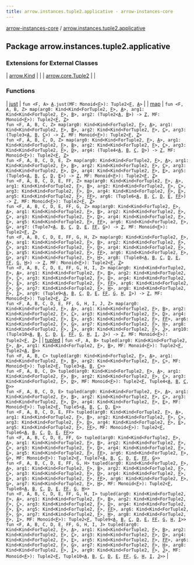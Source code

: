```yaml
---
title: arrow.instances.tuple2.applicative - arrow-instances-core
---
```


[arrow-instances-core](../index.html) / [arrow.instances.tuple2.applicative](./index.html)

## Package arrow.instances.tuple2.applicative

### Extensions for External Classes

| [arrow.Kind](arrow.-kind/index.html) |  |
| [arrow.core.Tuple2](arrow.core.-tuple2/index.html) |  |

### Functions

| [just](just.html) | `fun <F, A> `[`A`](just.html#A)`.just(MF: Monoid<`[`F`](just.html#F)`>): Tuple2<`[`F`](just.html#F)`, `[`A`](just.html#A)`>` |
| [map](map.html) | `fun <F, A, B, Z> map(arg0: Kind<Kind<ForTuple2, `[`F`](map.html#F)`>, `[`A`](map.html#A)`>, arg1: Kind<Kind<ForTuple2, `[`F`](map.html#F)`>, `[`B`](map.html#B)`>, arg2: (Tuple2<`[`A`](map.html#A)`, `[`B`](map.html#B)`>) -> `[`Z`](map.html#Z)`, MF: Monoid<`[`F`](map.html#F)`>): Tuple2<`[`F`](map.html#F)`, `[`Z`](map.html#Z)`>`<br>`fun <F, A, B, C, Z> map(arg0: Kind<Kind<ForTuple2, `[`F`](map.html#F)`>, `[`A`](map.html#A)`>, arg1: Kind<Kind<ForTuple2, `[`F`](map.html#F)`>, `[`B`](map.html#B)`>, arg2: Kind<Kind<ForTuple2, `[`F`](map.html#F)`>, `[`C`](map.html#C)`>, arg3: (Tuple3<`[`A`](map.html#A)`, `[`B`](map.html#B)`, `[`C`](map.html#C)`>) -> `[`Z`](map.html#Z)`, MF: Monoid<`[`F`](map.html#F)`>): Tuple2<`[`F`](map.html#F)`, `[`Z`](map.html#Z)`>`<br>`fun <F, A, B, C, D, Z> map(arg0: Kind<Kind<ForTuple2, `[`F`](map.html#F)`>, `[`A`](map.html#A)`>, arg1: Kind<Kind<ForTuple2, `[`F`](map.html#F)`>, `[`B`](map.html#B)`>, arg2: Kind<Kind<ForTuple2, `[`F`](map.html#F)`>, `[`C`](map.html#C)`>, arg3: Kind<Kind<ForTuple2, `[`F`](map.html#F)`>, `[`D`](map.html#D)`>, arg4: (Tuple4<`[`A`](map.html#A)`, `[`B`](map.html#B)`, `[`C`](map.html#C)`, `[`D`](map.html#D)`>) -> `[`Z`](map.html#Z)`, MF: Monoid<`[`F`](map.html#F)`>): Tuple2<`[`F`](map.html#F)`, `[`Z`](map.html#Z)`>`<br>`fun <F, A, B, C, D, E, Z> map(arg0: Kind<Kind<ForTuple2, `[`F`](map.html#F)`>, `[`A`](map.html#A)`>, arg1: Kind<Kind<ForTuple2, `[`F`](map.html#F)`>, `[`B`](map.html#B)`>, arg2: Kind<Kind<ForTuple2, `[`F`](map.html#F)`>, `[`C`](map.html#C)`>, arg3: Kind<Kind<ForTuple2, `[`F`](map.html#F)`>, `[`D`](map.html#D)`>, arg4: Kind<Kind<ForTuple2, `[`F`](map.html#F)`>, `[`E`](map.html#E)`>, arg5: (Tuple5<`[`A`](map.html#A)`, `[`B`](map.html#B)`, `[`C`](map.html#C)`, `[`D`](map.html#D)`, `[`E`](map.html#E)`>) -> `[`Z`](map.html#Z)`, MF: Monoid<`[`F`](map.html#F)`>): Tuple2<`[`F`](map.html#F)`, `[`Z`](map.html#Z)`>`<br>`fun <F, A, B, C, D, E, FF, Z> map(arg0: Kind<Kind<ForTuple2, `[`F`](map.html#F)`>, `[`A`](map.html#A)`>, arg1: Kind<Kind<ForTuple2, `[`F`](map.html#F)`>, `[`B`](map.html#B)`>, arg2: Kind<Kind<ForTuple2, `[`F`](map.html#F)`>, `[`C`](map.html#C)`>, arg3: Kind<Kind<ForTuple2, `[`F`](map.html#F)`>, `[`D`](map.html#D)`>, arg4: Kind<Kind<ForTuple2, `[`F`](map.html#F)`>, `[`E`](map.html#E)`>, arg5: Kind<Kind<ForTuple2, `[`F`](map.html#F)`>, `[`FF`](map.html#FF)`>, arg6: (Tuple6<`[`A`](map.html#A)`, `[`B`](map.html#B)`, `[`C`](map.html#C)`, `[`D`](map.html#D)`, `[`E`](map.html#E)`, `[`FF`](map.html#FF)`>) -> `[`Z`](map.html#Z)`, MF: Monoid<`[`F`](map.html#F)`>): Tuple2<`[`F`](map.html#F)`, `[`Z`](map.html#Z)`>`<br>`fun <F, A, B, C, D, E, FF, G, Z> map(arg0: Kind<Kind<ForTuple2, `[`F`](map.html#F)`>, `[`A`](map.html#A)`>, arg1: Kind<Kind<ForTuple2, `[`F`](map.html#F)`>, `[`B`](map.html#B)`>, arg2: Kind<Kind<ForTuple2, `[`F`](map.html#F)`>, `[`C`](map.html#C)`>, arg3: Kind<Kind<ForTuple2, `[`F`](map.html#F)`>, `[`D`](map.html#D)`>, arg4: Kind<Kind<ForTuple2, `[`F`](map.html#F)`>, `[`E`](map.html#E)`>, arg5: Kind<Kind<ForTuple2, `[`F`](map.html#F)`>, `[`FF`](map.html#FF)`>, arg6: Kind<Kind<ForTuple2, `[`F`](map.html#F)`>, `[`G`](map.html#G)`>, arg7: (Tuple7<`[`A`](map.html#A)`, `[`B`](map.html#B)`, `[`C`](map.html#C)`, `[`D`](map.html#D)`, `[`E`](map.html#E)`, `[`FF`](map.html#FF)`, `[`G`](map.html#G)`>) -> `[`Z`](map.html#Z)`, MF: Monoid<`[`F`](map.html#F)`>): Tuple2<`[`F`](map.html#F)`, `[`Z`](map.html#Z)`>`<br>`fun <F, A, B, C, D, E, FF, G, H, Z> map(arg0: Kind<Kind<ForTuple2, `[`F`](map.html#F)`>, `[`A`](map.html#A)`>, arg1: Kind<Kind<ForTuple2, `[`F`](map.html#F)`>, `[`B`](map.html#B)`>, arg2: Kind<Kind<ForTuple2, `[`F`](map.html#F)`>, `[`C`](map.html#C)`>, arg3: Kind<Kind<ForTuple2, `[`F`](map.html#F)`>, `[`D`](map.html#D)`>, arg4: Kind<Kind<ForTuple2, `[`F`](map.html#F)`>, `[`E`](map.html#E)`>, arg5: Kind<Kind<ForTuple2, `[`F`](map.html#F)`>, `[`FF`](map.html#FF)`>, arg6: Kind<Kind<ForTuple2, `[`F`](map.html#F)`>, `[`G`](map.html#G)`>, arg7: Kind<Kind<ForTuple2, `[`F`](map.html#F)`>, `[`H`](map.html#H)`>, arg8: (Tuple8<`[`A`](map.html#A)`, `[`B`](map.html#B)`, `[`C`](map.html#C)`, `[`D`](map.html#D)`, `[`E`](map.html#E)`, `[`FF`](map.html#FF)`, `[`G`](map.html#G)`, `[`H`](map.html#H)`>) -> `[`Z`](map.html#Z)`, MF: Monoid<`[`F`](map.html#F)`>): Tuple2<`[`F`](map.html#F)`, `[`Z`](map.html#Z)`>`<br>`fun <F, A, B, C, D, E, FF, G, H, I, Z> map(arg0: Kind<Kind<ForTuple2, `[`F`](map.html#F)`>, `[`A`](map.html#A)`>, arg1: Kind<Kind<ForTuple2, `[`F`](map.html#F)`>, `[`B`](map.html#B)`>, arg2: Kind<Kind<ForTuple2, `[`F`](map.html#F)`>, `[`C`](map.html#C)`>, arg3: Kind<Kind<ForTuple2, `[`F`](map.html#F)`>, `[`D`](map.html#D)`>, arg4: Kind<Kind<ForTuple2, `[`F`](map.html#F)`>, `[`E`](map.html#E)`>, arg5: Kind<Kind<ForTuple2, `[`F`](map.html#F)`>, `[`FF`](map.html#FF)`>, arg6: Kind<Kind<ForTuple2, `[`F`](map.html#F)`>, `[`G`](map.html#G)`>, arg7: Kind<Kind<ForTuple2, `[`F`](map.html#F)`>, `[`H`](map.html#H)`>, arg8: Kind<Kind<ForTuple2, `[`F`](map.html#F)`>, `[`I`](map.html#I)`>, arg9: (Tuple9<`[`A`](map.html#A)`, `[`B`](map.html#B)`, `[`C`](map.html#C)`, `[`D`](map.html#D)`, `[`E`](map.html#E)`, `[`FF`](map.html#FF)`, `[`G`](map.html#G)`, `[`H`](map.html#H)`, `[`I`](map.html#I)`>) -> `[`Z`](map.html#Z)`, MF: Monoid<`[`F`](map.html#F)`>): Tuple2<`[`F`](map.html#F)`, `[`Z`](map.html#Z)`>`<br>`fun <F, A, B, C, D, E, FF, G, H, I, J, Z> map(arg0: Kind<Kind<ForTuple2, `[`F`](map.html#F)`>, `[`A`](map.html#A)`>, arg1: Kind<Kind<ForTuple2, `[`F`](map.html#F)`>, `[`B`](map.html#B)`>, arg2: Kind<Kind<ForTuple2, `[`F`](map.html#F)`>, `[`C`](map.html#C)`>, arg3: Kind<Kind<ForTuple2, `[`F`](map.html#F)`>, `[`D`](map.html#D)`>, arg4: Kind<Kind<ForTuple2, `[`F`](map.html#F)`>, `[`E`](map.html#E)`>, arg5: Kind<Kind<ForTuple2, `[`F`](map.html#F)`>, `[`FF`](map.html#FF)`>, arg6: Kind<Kind<ForTuple2, `[`F`](map.html#F)`>, `[`G`](map.html#G)`>, arg7: Kind<Kind<ForTuple2, `[`F`](map.html#F)`>, `[`H`](map.html#H)`>, arg8: Kind<Kind<ForTuple2, `[`F`](map.html#F)`>, `[`I`](map.html#I)`>, arg9: Kind<Kind<ForTuple2, `[`F`](map.html#F)`>, `[`J`](map.html#J)`>, arg10: (Tuple10<`[`A`](map.html#A)`, `[`B`](map.html#B)`, `[`C`](map.html#C)`, `[`D`](map.html#D)`, `[`E`](map.html#E)`, `[`FF`](map.html#FF)`, `[`G`](map.html#G)`, `[`H`](map.html#H)`, `[`I`](map.html#I)`, `[`J`](map.html#J)`>) -> `[`Z`](map.html#Z)`, MF: Monoid<`[`F`](map.html#F)`>): Tuple2<`[`F`](map.html#F)`, `[`Z`](map.html#Z)`>` |
| [tupled](tupled.html) | `fun <F, A, B> tupled(arg0: Kind<Kind<ForTuple2, `[`F`](tupled.html#F)`>, `[`A`](tupled.html#A)`>, arg1: Kind<Kind<ForTuple2, `[`F`](tupled.html#F)`>, `[`B`](tupled.html#B)`>, MF: Monoid<`[`F`](tupled.html#F)`>): Tuple2<`[`F`](tupled.html#F)`, Tuple2<`[`A`](tupled.html#A)`, `[`B`](tupled.html#B)`>>`<br>`fun <F, A, B, C> tupled(arg0: Kind<Kind<ForTuple2, `[`F`](tupled.html#F)`>, `[`A`](tupled.html#A)`>, arg1: Kind<Kind<ForTuple2, `[`F`](tupled.html#F)`>, `[`B`](tupled.html#B)`>, arg2: Kind<Kind<ForTuple2, `[`F`](tupled.html#F)`>, `[`C`](tupled.html#C)`>, MF: Monoid<`[`F`](tupled.html#F)`>): Tuple2<`[`F`](tupled.html#F)`, Tuple3<`[`A`](tupled.html#A)`, `[`B`](tupled.html#B)`, `[`C`](tupled.html#C)`>>`<br>`fun <F, A, B, C, D> tupled(arg0: Kind<Kind<ForTuple2, `[`F`](tupled.html#F)`>, `[`A`](tupled.html#A)`>, arg1: Kind<Kind<ForTuple2, `[`F`](tupled.html#F)`>, `[`B`](tupled.html#B)`>, arg2: Kind<Kind<ForTuple2, `[`F`](tupled.html#F)`>, `[`C`](tupled.html#C)`>, arg3: Kind<Kind<ForTuple2, `[`F`](tupled.html#F)`>, `[`D`](tupled.html#D)`>, MF: Monoid<`[`F`](tupled.html#F)`>): Tuple2<`[`F`](tupled.html#F)`, Tuple4<`[`A`](tupled.html#A)`, `[`B`](tupled.html#B)`, `[`C`](tupled.html#C)`, `[`D`](tupled.html#D)`>>`<br>`fun <F, A, B, C, D, E> tupled(arg0: Kind<Kind<ForTuple2, `[`F`](tupled.html#F)`>, `[`A`](tupled.html#A)`>, arg1: Kind<Kind<ForTuple2, `[`F`](tupled.html#F)`>, `[`B`](tupled.html#B)`>, arg2: Kind<Kind<ForTuple2, `[`F`](tupled.html#F)`>, `[`C`](tupled.html#C)`>, arg3: Kind<Kind<ForTuple2, `[`F`](tupled.html#F)`>, `[`D`](tupled.html#D)`>, arg4: Kind<Kind<ForTuple2, `[`F`](tupled.html#F)`>, `[`E`](tupled.html#E)`>, MF: Monoid<`[`F`](tupled.html#F)`>): Tuple2<`[`F`](tupled.html#F)`, Tuple5<`[`A`](tupled.html#A)`, `[`B`](tupled.html#B)`, `[`C`](tupled.html#C)`, `[`D`](tupled.html#D)`, `[`E`](tupled.html#E)`>>`<br>`fun <F, A, B, C, D, E, FF> tupled(arg0: Kind<Kind<ForTuple2, `[`F`](tupled.html#F)`>, `[`A`](tupled.html#A)`>, arg1: Kind<Kind<ForTuple2, `[`F`](tupled.html#F)`>, `[`B`](tupled.html#B)`>, arg2: Kind<Kind<ForTuple2, `[`F`](tupled.html#F)`>, `[`C`](tupled.html#C)`>, arg3: Kind<Kind<ForTuple2, `[`F`](tupled.html#F)`>, `[`D`](tupled.html#D)`>, arg4: Kind<Kind<ForTuple2, `[`F`](tupled.html#F)`>, `[`E`](tupled.html#E)`>, arg5: Kind<Kind<ForTuple2, `[`F`](tupled.html#F)`>, `[`FF`](tupled.html#FF)`>, MF: Monoid<`[`F`](tupled.html#F)`>): Tuple2<`[`F`](tupled.html#F)`, Tuple6<`[`A`](tupled.html#A)`, `[`B`](tupled.html#B)`, `[`C`](tupled.html#C)`, `[`D`](tupled.html#D)`, `[`E`](tupled.html#E)`, `[`FF`](tupled.html#FF)`>>`<br>`fun <F, A, B, C, D, E, FF, G> tupled(arg0: Kind<Kind<ForTuple2, `[`F`](tupled.html#F)`>, `[`A`](tupled.html#A)`>, arg1: Kind<Kind<ForTuple2, `[`F`](tupled.html#F)`>, `[`B`](tupled.html#B)`>, arg2: Kind<Kind<ForTuple2, `[`F`](tupled.html#F)`>, `[`C`](tupled.html#C)`>, arg3: Kind<Kind<ForTuple2, `[`F`](tupled.html#F)`>, `[`D`](tupled.html#D)`>, arg4: Kind<Kind<ForTuple2, `[`F`](tupled.html#F)`>, `[`E`](tupled.html#E)`>, arg5: Kind<Kind<ForTuple2, `[`F`](tupled.html#F)`>, `[`FF`](tupled.html#FF)`>, arg6: Kind<Kind<ForTuple2, `[`F`](tupled.html#F)`>, `[`G`](tupled.html#G)`>, MF: Monoid<`[`F`](tupled.html#F)`>): Tuple2<`[`F`](tupled.html#F)`, Tuple7<`[`A`](tupled.html#A)`, `[`B`](tupled.html#B)`, `[`C`](tupled.html#C)`, `[`D`](tupled.html#D)`, `[`E`](tupled.html#E)`, `[`FF`](tupled.html#FF)`, `[`G`](tupled.html#G)`>>`<br>`fun <F, A, B, C, D, E, FF, G, H> tupled(arg0: Kind<Kind<ForTuple2, `[`F`](tupled.html#F)`>, `[`A`](tupled.html#A)`>, arg1: Kind<Kind<ForTuple2, `[`F`](tupled.html#F)`>, `[`B`](tupled.html#B)`>, arg2: Kind<Kind<ForTuple2, `[`F`](tupled.html#F)`>, `[`C`](tupled.html#C)`>, arg3: Kind<Kind<ForTuple2, `[`F`](tupled.html#F)`>, `[`D`](tupled.html#D)`>, arg4: Kind<Kind<ForTuple2, `[`F`](tupled.html#F)`>, `[`E`](tupled.html#E)`>, arg5: Kind<Kind<ForTuple2, `[`F`](tupled.html#F)`>, `[`FF`](tupled.html#FF)`>, arg6: Kind<Kind<ForTuple2, `[`F`](tupled.html#F)`>, `[`G`](tupled.html#G)`>, arg7: Kind<Kind<ForTuple2, `[`F`](tupled.html#F)`>, `[`H`](tupled.html#H)`>, MF: Monoid<`[`F`](tupled.html#F)`>): Tuple2<`[`F`](tupled.html#F)`, Tuple8<`[`A`](tupled.html#A)`, `[`B`](tupled.html#B)`, `[`C`](tupled.html#C)`, `[`D`](tupled.html#D)`, `[`E`](tupled.html#E)`, `[`FF`](tupled.html#FF)`, `[`G`](tupled.html#G)`, `[`H`](tupled.html#H)`>>`<br>`fun <F, A, B, C, D, E, FF, G, H, I> tupled(arg0: Kind<Kind<ForTuple2, `[`F`](tupled.html#F)`>, `[`A`](tupled.html#A)`>, arg1: Kind<Kind<ForTuple2, `[`F`](tupled.html#F)`>, `[`B`](tupled.html#B)`>, arg2: Kind<Kind<ForTuple2, `[`F`](tupled.html#F)`>, `[`C`](tupled.html#C)`>, arg3: Kind<Kind<ForTuple2, `[`F`](tupled.html#F)`>, `[`D`](tupled.html#D)`>, arg4: Kind<Kind<ForTuple2, `[`F`](tupled.html#F)`>, `[`E`](tupled.html#E)`>, arg5: Kind<Kind<ForTuple2, `[`F`](tupled.html#F)`>, `[`FF`](tupled.html#FF)`>, arg6: Kind<Kind<ForTuple2, `[`F`](tupled.html#F)`>, `[`G`](tupled.html#G)`>, arg7: Kind<Kind<ForTuple2, `[`F`](tupled.html#F)`>, `[`H`](tupled.html#H)`>, arg8: Kind<Kind<ForTuple2, `[`F`](tupled.html#F)`>, `[`I`](tupled.html#I)`>, MF: Monoid<`[`F`](tupled.html#F)`>): Tuple2<`[`F`](tupled.html#F)`, Tuple9<`[`A`](tupled.html#A)`, `[`B`](tupled.html#B)`, `[`C`](tupled.html#C)`, `[`D`](tupled.html#D)`, `[`E`](tupled.html#E)`, `[`FF`](tupled.html#FF)`, `[`G`](tupled.html#G)`, `[`H`](tupled.html#H)`, `[`I`](tupled.html#I)`>>`<br>`fun <F, A, B, C, D, E, FF, G, H, I, J> tupled(arg0: Kind<Kind<ForTuple2, `[`F`](tupled.html#F)`>, `[`A`](tupled.html#A)`>, arg1: Kind<Kind<ForTuple2, `[`F`](tupled.html#F)`>, `[`B`](tupled.html#B)`>, arg2: Kind<Kind<ForTuple2, `[`F`](tupled.html#F)`>, `[`C`](tupled.html#C)`>, arg3: Kind<Kind<ForTuple2, `[`F`](tupled.html#F)`>, `[`D`](tupled.html#D)`>, arg4: Kind<Kind<ForTuple2, `[`F`](tupled.html#F)`>, `[`E`](tupled.html#E)`>, arg5: Kind<Kind<ForTuple2, `[`F`](tupled.html#F)`>, `[`FF`](tupled.html#FF)`>, arg6: Kind<Kind<ForTuple2, `[`F`](tupled.html#F)`>, `[`G`](tupled.html#G)`>, arg7: Kind<Kind<ForTuple2, `[`F`](tupled.html#F)`>, `[`H`](tupled.html#H)`>, arg8: Kind<Kind<ForTuple2, `[`F`](tupled.html#F)`>, `[`I`](tupled.html#I)`>, arg9: Kind<Kind<ForTuple2, `[`F`](tupled.html#F)`>, `[`J`](tupled.html#J)`>, MF: Monoid<`[`F`](tupled.html#F)`>): Tuple2<`[`F`](tupled.html#F)`, Tuple10<`[`A`](tupled.html#A)`, `[`B`](tupled.html#B)`, `[`C`](tupled.html#C)`, `[`D`](tupled.html#D)`, `[`E`](tupled.html#E)`, `[`FF`](tupled.html#FF)`, `[`G`](tupled.html#G)`, `[`H`](tupled.html#H)`, `[`I`](tupled.html#I)`, `[`J`](tupled.html#J)`>>` |

